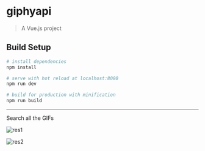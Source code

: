 # giphyapi

> A Vue.js project

## Build Setup

``` bash
# install dependencies
npm install

# serve with hot reload at localhost:8080
npm run dev

# build for production with minification
npm run build
```

-----------------------------------------------------


Search all the GIFs


![res1](https://user-images.githubusercontent.com/35347062/56700204-c3da4280-6701-11e9-935f-08f72d902a33.PNG)




![res2](https://user-images.githubusercontent.com/35347062/56700206-c3da4280-6701-11e9-839d-88f6d84f27d1.PNG)
